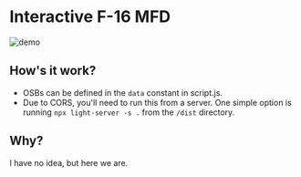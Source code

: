 # Interactive F-16 MFD
![demo](https://github.com/tbhockey/f-16-mfd/assets/428125/85367ce7-2453-4dc9-8b4c-1e28bc33e058)

## How's it work?
- OSBs can be defined in the `data` constant in script.js.
- Due to CORS, you'll need to run this from a server. One simple option is running `npx light-server -s .` from the `/dist` directory.

## Why?
I have no idea, but here we are.
